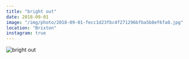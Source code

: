 ```yaml
---
title: "bright out"
date: 2018-09-01
image: "/img/photo/2018-09-01-fecc1d23fbc4f271296bfba5b8ef6fa0.jpg"
location: "Brixton"
instagram: true
---
```


![bright out](/img/photo/2018-09-01-fecc1d23fbc4f271296bfba5b8ef6fa0.jpg)
